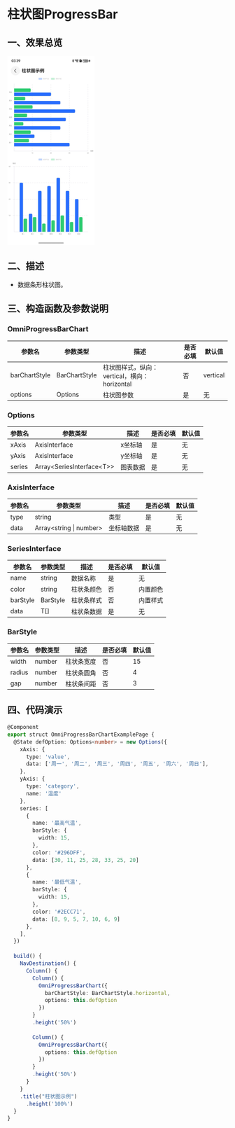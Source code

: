 # 柱状图ProgressBar

## 一、效果总览

<img src="../../image/progressbar.jpg" width="200">

## 二、描述

- 数据条形柱状图。

## 三、构造函数及参数说明

### OmniProgressBarChart

| 参数名           | 参数类型          | 描述                              | 是否必填 | 默认值      |
|---------------|---------------|---------------------------------|------|----------|
| barChartStyle | BarChartStyle | 柱状图样式，纵向：vertical，横向：horizontal | 否    | vertical |
| options       | Options       | 柱状图参数                           | 是    | 无        |

### Options

| 参数名    | 参数类型                          | 描述   | 是否必填 | 默认值 |
|--------|-------------------------------|------|------|-----|
| xAxis  | AxisInterface                 | x坐标轴 | 是    | 无   |
| yAxis  | AxisInterface                 | y坐标轴 | 是    | 无   |
| series | Array\<SeriesInterface\<T\>\> | 图表数据 | 是    | 无   |

### AxisInterface

| 参数名  | 参数类型                      | 描述    | 是否必填 | 默认值 |
|------|---------------------------|-------|------|-----|
| type | string                    | 类型    | 是    | 无   |
| data | Array\<string \| number\> | 坐标轴数据 | 是    | 无   |

### SeriesInterface

| 参数名      | 参数类型     | 描述    | 是否必填 | 默认值  |
|----------|----------|-------|------|------|
| name     | string   | 数据名称  | 是    | 无    |
| color    | string   | 柱状条颜色 | 否    | 内置颜色 |
| barStyle | BarStyle | 柱状条样式 | 否    | 内置样式 |
| data     | T[]      | 柱状条数据 | 是    | 无    |

### BarStyle

| 参数名    | 参数类型   | 描述    | 是否必填 | 默认值 |
|--------|--------|-------|------|-----|
| width  | number | 柱状条宽度 | 否    | 15  |
| radius | number | 柱状条圆角 | 否    | 4   |
| gap    | number | 柱状条间距 | 否    | 3   |

## 四、代码演示

```typescript
@Component
export struct OmniProgressBarChartExamplePage {
  @State defOption: Options<number> = new Options({
    xAxis: {
      type: 'value',
      data: ['周一', '周二', '周三', '周四', '周五', '周六', '周日'],
    },
    yAxis: {
      type: 'category',
      name: '温度'
    },
    series: [
      {
        name: '最高气温',
        barStyle: {
          width: 15,
        },
        color: '#296DFF',
        data: [30, 11, 25, 28, 33, 25, 20]
      },
      {
        name: '最低气温',
        barStyle: {
          width: 15,
        },
        color: '#2ECC71',
        data: [8, 9, 5, 7, 10, 6, 9]
      },
    ],
  })

  build() {
    NavDestination() {
      Column() {
        Column() {
          OmniProgressBarChart({
            barChartStyle: BarChartStyle.horizontal,
            options: this.defOption
          })
        }
        .height('50%')

        Column() {
          OmniProgressBarChart({
            options: this.defOption
          })
        }
        .height('50%')
      }
    }
    .title("柱状图示例")
      .height('100%')
  }
}
```